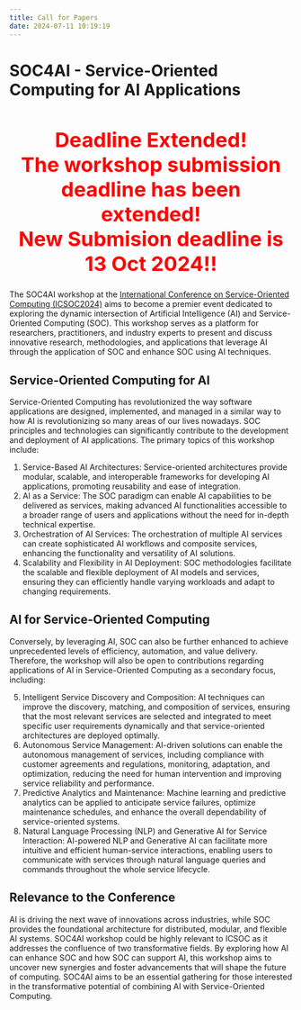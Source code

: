 ```yaml
---
title: Call for Papers
date: 2024-07-11 10:19:19
---
```

# SOC4AI - Service-Oriented Computing for AI Applications

<h1 style="color: red; font-size: 36px; text-align: center;">
  Deadline Extended! <br>
  The workshop submission deadline has been extended! <br>
  New Submision deadline is 13 Oct 2024!!
</h1>

The SOC4AI workshop at the [International Conference on Service-Oriented Computing (ICSOC2024)](https://icsoc2024.redcad.tn/) aims to become a premier event dedicated to exploring the dynamic intersection of Artificial Intelligence (AI) and Service-Oriented Computing (SOC). This workshop serves as a platform for researchers, practitioners, and industry experts to present and discuss innovative research, methodologies, and applications that leverage AI through the application of SOC and enhance SOC using AI techniques.

## Service-Oriented Computing for AI

Service-Oriented Computing has revolutionized the way software applications are designed, implemented, and managed in a similar way to how AI is revolutionizing so many areas of our lives nowadays. SOC principles and technologies can significantly contribute to the development and deployment of AI applications. The primary topics of this workshop include:

1.	Service-Based AI Architectures: Service-oriented architectures provide modular, scalable, and interoperable frameworks for developing AI applications, promoting reusability and ease of integration.
2.	AI as a Service: The SOC paradigm can enable AI capabilities to be delivered as services, making advanced AI functionalities accessible to a broader range of users and applications without the need for in-depth technical expertise.
3.	Orchestration of AI Services: The orchestration of multiple AI services can create sophisticated AI workflows and composite services, enhancing the functionality and versatility of AI solutions.
4.	Scalability and Flexibility in AI Deployment: SOC methodologies facilitate the scalable and flexible deployment of AI models and services, ensuring they can efficiently handle varying workloads and adapt to changing requirements.

## AI for Service-Oriented Computing

Conversely, by leveraging AI, SOC can also be further enhanced to achieve unprecedented levels of efficiency, automation, and value delivery.  Therefore, the workshop will also be open to contributions regarding applications of AI in Service-Oriented Computing as a secondary focus, including:

5.	Intelligent Service Discovery and Composition: AI techniques can improve the discovery, matching, and composition of services, ensuring that the most relevant services are selected and integrated to meet specific user requirements dynamically and that service-oriented architectures are deployed optimally.
6.	Autonomous Service Management: AI-driven solutions can enable the autonomous management of services, including compliance with customer agreements and regulations, monitoring, adaptation, and optimization, reducing the need for human intervention and improving service reliability and performance.
7.	Predictive Analytics and Maintenance: Machine learning and predictive analytics can be applied to anticipate service failures, optimize maintenance schedules, and enhance the overall dependability of service-oriented systems.
8.	Natural Language Processing (NLP) and Generative AI for Service Interaction: AI-powered NLP and Generative AI can facilitate more intuitive and efficient human-service interactions, enabling users to communicate with services through natural language queries and commands throughout the whole service lifecycle.

## Relevance to the Conference

AI is driving the next wave of innovations across industries, while SOC provides the foundational architecture for distributed, modular, and flexible AI systems. SOC4AI workshop could be highly relevant to ICSOC as it addresses the confluence of two transformative fields. By exploring how AI can enhance SOC and how SOC can support AI, this workshop aims to uncover new synergies and foster advancements that will shape the future of computing.
SOC4AI aims to be an essential gathering for those interested in the transformative potential of combining AI with Service-Oriented Computing.
